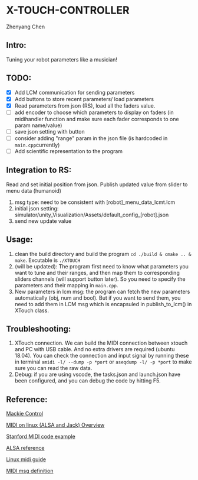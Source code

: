 # X-TOUCH-CONTROLLER
Zhenyang Chen
## Intro:
Tuning your robot parameters like a musician!

## TODO:
- [x] Add LCM communication for sending parameters
- [x] Add buttons to store recent parameters/ load parameters
- [x] Read parameters from json (RS), load all the faders value.
- [ ] add encoder to choose which parameters to display on faders (in midihandler function and make sure each fader corresponds to one param name/value)
- [ ] save json setting with button
- [ ] consider adding "range" param in the json file (is hardcoded in ```main.cpp```currently)
- [ ] Add scientific representation to the program

## Integration to RS:
Read and set initial position from json. Publish updated value from slider to menu data (humanoid)
1. msg type: need to be consistent with [robot]_menu_data_lcmt.lcm
2. initial json setting: simulator/unity_Visualization/Assets/default_config_[robot].json
3. send new update value
   
## Usage:
1. clean the build directory and build the program ```cd ./build & cmake .. & make```. Excutable is ```./XTOUCH```
2. (will be updated): The program first need to know what parameters you want to tune and their ranges, and then map them to corresponding sliders channels (will support button later). So you need to specify the parameters and their mapping in ```main.cpp```.
3. New parameters in lcm msg: the program can fetch the new parameters automatically (obj, num and bool). But if you want to send them, you need to add them in LCM msg which is encapsuled in publish_to_lcm() in XTouch class.

## Troubleshooting:
1. XTouch connection. We can build the MIDI connection between xtouch and PC with USB cable. And no extra drivers are required (ubuntu 18.04). You can check the connection and input signal by running these in terminal  ```amidi -l/ --dump -p *port``` or ```aseqdump -l/ -p *port``` to make sure you can read the raw data.
2. Debug: if you are using vscode, the tasks.json and launch.json have been configured, and you can debug the code by hitting F5.

## Reference:
[Mackie Control](https://github.com/Silhm/bcf-scribble-strips/wiki/Understanding-Mackie-Control-Protocol)

[MIDI on linux (ALSA and Jack) Overview](http://www.tedfelix.com/linux/linux-midi.html#low-latency-kernel)

[Stanford MIDI code example](https://ccrma.stanford.edu/~craig/articles/linuxmidi/alsa-1.0/)

[ALSA reference](https://www.alsa-project.org/alsa-doc/alsa-lib/index.html)

[Linux midi guide](https://tldp.org/HOWTO/MIDI-HOWTO.html#toc7)

[MIDI msg definition](https://sites.uci.edu/camp2014/2014/04/30/managing-midi-pitchbend-messages/#:~:text=The%20MIDI%20protocol%20specifies%20that,16%2C383%20means%20maximum%20upward%20bend.)